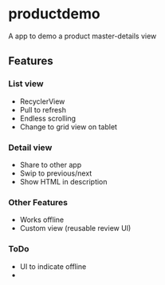 # productdemo
A app to demo a product master-details view
## Features
### List view
* RecyclerView
* Pull to refresh
* Endless scrolling
* Change to grid view on tablet

### Detail view
* Share to other app
* Swip to previous/next
* Show HTML in description

### Other Features
* Works offline
* Custom view (reusable review UI)

### ToDo
* UI to indicate offline
* 
